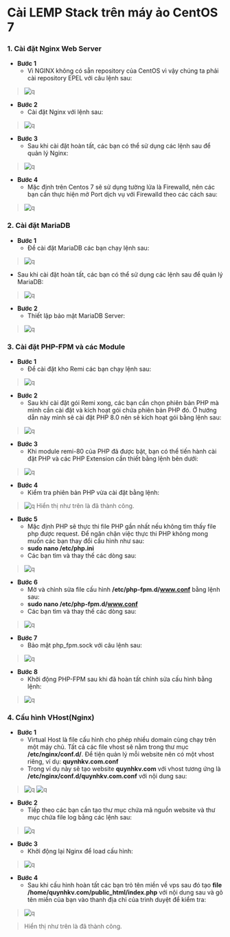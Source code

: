 # Cài LEMP Stack trên máy ảo CentOS 7
### 1. Cài đặt Nginx Web Server
- **Bước 1**
  + Vì NGINX không có sẵn repository của CentOS vì vậy chúng ta phải cài repository EPEL​ với câu lệnh sau:
> ![q](https://f5-zpcloud.zdn.vn/6925063237124805802/58dfc3bcc1a90bf752b8.jpg)
- **Bước 2**
  + Cài đặt Nginx với lệnh sau:
> ![q](https://f4-zpcloud.zdn.vn/7086798801051696369/caa783c981dc4b8212cd.jpg)
- **Bước 3**
  - Sau khi cài đặt hoàn tất, các bạn có thể sử dụng các lệnh sau để quản lý Nginx:
> ![q](https://f4-zpcloud.zdn.vn/7777833804115080965/b2a99bde99cb53950ada.jpg)
- **Bước 4**
  - Mặc định trên Centos 7 sẽ sử dụng tường lửa là Firewalld, nên các bạn cần thực hiện mở Port dịch vụ với Firewalld theo các cách sau:
> ![q](https://f4-zpcloud.zdn.vn/6621412947217809234/7fb982c980dc4a8213cd.jpg)
### 2. Cài đặt MariaDB
- **Bước 1**
  - Để cài đặt MariaDB các bạn chạy lệnh sau:
> ![q](https://f5-zpcloud.zdn.vn/7062171643618811251/d6b992c490d15a8f03c0.jpg)
  - Sau khi cài đặt hoàn tất, các bạn có thể sử dụng các lệnh sau để quản lý MariaDB:
> ![q](https://f4-zpcloud.zdn.vn/5056829290209438505/dd1d946196745c2a0565.jpg)
- **Bước 2**
  - Thiết lập bảo mật MariaDB Server:
> ![q](https://f5-zpcloud.zdn.vn/5787828424287119963/2d38b247b0527a0c2343.jpg)
### 3. Cài đặt PHP-FPM và các Module
- **Bước 1**
  - Để cài đặt kho Remi các bạn chạy lệnh sau:
> ![q](https://f5-zpcloud.zdn.vn/1812633192686679754/61a1aedaaccf66913fde.jpg)
- **Bước 2**
  - Sau khi cài đặt gói Remi xong, các bạn cần chọn phiên bản PHP mà mình cần cài đặt và kích hoạt gói chứa phiên bản PHP đó. Ở hướng dẫn này mình sẽ cài đặt PHP 8.0 nên sẽ kích hoạt gói bằng lệnh sau:
> ![q](https://f5-zpcloud.zdn.vn/843867848909743116/7c65e5c5ced0048e5dc1.jpg)
- **Bước 3**
  - Khi module remi-80 của PHP đã được bật, bạn có thể tiến hành cài đặt PHP và các PHP Extension cần thiết bằng lệnh bên dưới:
> ![q](https://f5-zpcloud.zdn.vn/4557670494626381487/4017431741028b5cd213.jpg)
- **Bước 4**
  - Kiểm tra phiên bản PHP vừa cài đặt bằng lệnh:
> ![q](https://f4-zpcloud.zdn.vn/750536942741704089/61db58d95acc9092c9dd.jpg)
> Hiển thị như trên là đã thành công.
- **Bước 5**
  - Mặc định PHP sẽ thực thi file PHP gần nhất nếu không tìm thấy file php được request. Để ngăn chặn việc thực thi PHP không mong muốn các bạn thay đổi cấu hình như sau:
  - **sudo nano /etc/php.ini**
  - Các bạn tìm và thay thế các dòng sau:
> ![q](https://f5-zpcloud.zdn.vn/7897459242625096707/3206360b341efe40a70f.jpg)
- **Bước 6**
  - Mở và chỉnh sửa file cấu hình **/etc/php-fpm.d/www.conf** bằng lệnh sau:
  - **sudo nano /etc/php-fpm.d/www.conf**
  - Các bạn tìm và thay thế các dòng sau:
> ![q](https://f5-zpcloud.zdn.vn/6755846294550853713/56d546d944cc8e92d7dd.jpg)
- **Bước 7**
  - Bảo mật php_fpm.sock với câu lệnh sau:
> ![q](https://f5-zpcloud.zdn.vn/8452775495522364073/ffc621c923dce982b0cd.jpg)
- **Bước 8**
  - Khởi động PHP-FPM sau khi đã hoàn tất chỉnh sửa cấu hình bằng lệnh:
> ![q](https://f5-zpcloud.zdn.vn/1234967697169720254/8f87cd89cf9c05c25c8d.jpg)
### 4. Cấu hình VHost(Nginx)
- **Bước 1**
  - Virtual Host là file cấu hình cho phép nhiều domain cùng chạy trên một máy chủ. Tất cả các file vhost sẽ nằm trong thư mục **/etc/nginx/conf.d/**. Để tiện quản lý mỗi website nên có một vhost riêng, ví dụ: **quynhkv.com.conf**
  - Trong ví dụ này sẽ tạo website **quynhkv.com** với vhost tương ứng là **/etc/nginx/conf.d/quynhkv.com.conf** với nội dung sau:
> ![q](https://f5-zpcloud.zdn.vn/1909443430835972058/d6878754c841021f5b50.jpg)
> ![q](https://f5-zpcloud.zdn.vn/7304688539253888883/a357b584fa9130cf6980.jpg)
- **Bước 2**
  - Tiếp theo các bạn cần tạo thư mục chứa mã nguồn website và thư mục chứa file log bằng các lệnh sau:
> ![q](https://f5-zpcloud.zdn.vn/4592219336466905227/7ecfa31dec0826567f19.jpg)
- **Bước 3**
  - Khởi động lại Nginx để load cấu hình:
> ![q](https://f5-zpcloud.zdn.vn/7512144705153774447/176c59b116a4dcfa85b5.jpg)
- **Bước 4**
  - Sau khi cấu hình hoàn tất các bạn trỏ tên miền về vps sau đó tạo **file /home/quynhkv.com/public_html/index.php** với nội dung sau và gõ tên miền của bạn vào thanh địa chỉ của trình duyệt để kiểm tra:
> ![q](https://f4-zpcloud.zdn.vn/4032564261379063770/6df3252e6a3ba065f92a.jpg)

> Hiển thị như trên là đã thành công.
